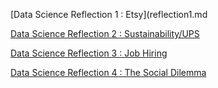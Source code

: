 [Data Science Reflection 1 : Etsy](reflection1.md

[Data Science Reflection 2 : Sustainability/UPS](reflection2.md)

[Data Science Reflection 3 : Job Hiring](reflection3.md)

[Data Science Reflection 4 : The Social Dilemma](reflection4.md)
